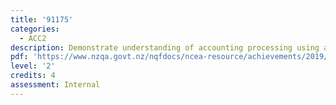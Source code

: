 ```yaml
---
title: '91175'
categories:
  - ACC2
description: Demonstrate understanding of accounting processing using accounting software
pdf: 'https://www.nzqa.govt.nz/nqfdocs/ncea-resource/achievements/2019/as91175.pdf'
level: '2'
credits: 4
assessment: Internal
---
```


